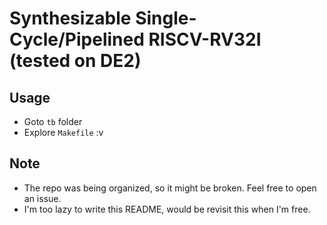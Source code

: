 # Synthesizable Single-Cycle/Pipelined RISCV-RV32I (tested on DE2)

## Usage
- Goto `tb` folder
- Explore `Makefile` :v

## Note
- The repo was being organized, so it might be broken. Feel free to open an issue.
- I'm too lazy to write this README, would be revisit this when I'm free.